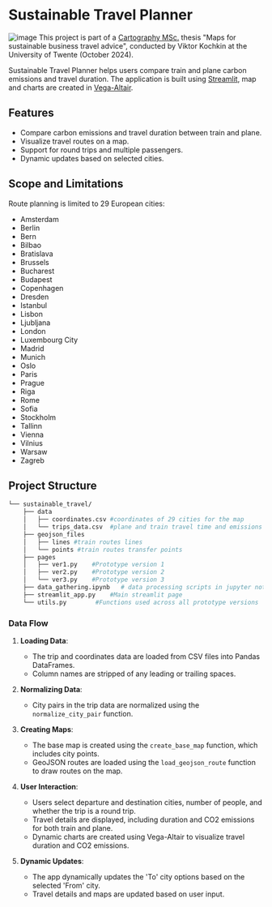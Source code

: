 # Sustainable Travel Planner
![image](https://github.com/user-attachments/assets/678ea5cc-c919-48bb-9972-441a826a0d94)
This project is part of a [Cartography MSc.](https://cartographymaster.eu/) thesis "Maps for sustainable business travel advice", conducted by Viktor Kochkin at the University of Twente (October 2024).

Sustainable Travel Planner helps users compare train and plane carbon emissions and travel duration. The application is built using [Streamlit](https://streamlit.io/), map and charts are created in [Vega-Altair](https://altair-viz.github.io/).

## Features

- Compare carbon emissions and travel duration between train and plane.
- Visualize travel routes on a map.
- Support for round trips and multiple passengers.
- Dynamic updates based on selected cities.

## Scope and Limitations

Route planning is limited to 29 European cities:
-	Amsterdam
-	Berlin
-	Bern
-	Bilbao
-	Bratislava
-	Brussels
-	Bucharest
-	Budapest
-	Copenhagen
-	Dresden
-	Istanbul
-	Lisbon
-	Ljubljana
-	London
-	Luxembourg City
-	Madrid
-	Munich
-	Oslo
-	Paris
-	Prague
-	Riga
-	Rome
-	Sofia
-	Stockholm
-	Tallinn
-	Vienna
-	Vilnius
-	Warsaw
-	Zagreb

## Project Structure
```sh
└── sustainable_travel/
    ├── data
    │   ├── coordinates.csv #coordinates of 29 cities for the map
    │   └── trips_data.csv  #plane and train travel time and emissions data for 406 city pairs
    ├── geojson_files
    │   ├── lines #train routes lines
    │   └── points #train routes transfer points
    ├── pages
    │   ├── ver1.py    #Prototype version 1
    │   ├── ver2.py    #Prototype version 2
    │   └── ver3.py    #Prototype version 3
    ├── data_gathering.ipynb   # data processing scripts in jupyter notebook with
    ├── streamlit_app.py    #Main streamlit page
    └── utils.py        #Functions used across all prototype versions
```
### Data Flow

1. **Loading Data**:
   - The trip and coordinates data are loaded from CSV files into Pandas DataFrames.
   - Column names are stripped of any leading or trailing spaces.

2. **Normalizing Data**:
   - City pairs in the trip data are normalized using the `normalize_city_pair` function.

3. **Creating Maps**:
   - The base map is created using the `create_base_map` function, which includes city points.
   - GeoJSON routes are loaded using the `load_geojson_route` function to draw routes on the map.

4. **User Interaction**:
   - Users select departure and destination cities, number of people, and whether the trip is a round trip.
   - Travel details are displayed, including duration and CO2 emissions for both train and plane.
   - Dynamic charts are created using Vega-Altair to visualize travel duration and CO2 emissions.

5. **Dynamic Updates**:
   - The app dynamically updates the 'To' city options based on the selected 'From' city.
   - Travel details and maps are updated based on user input.
